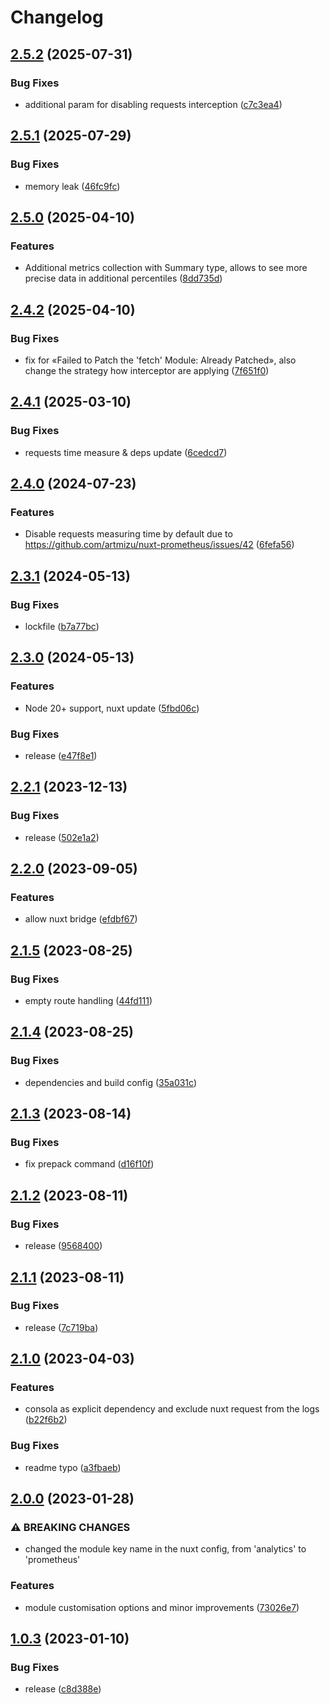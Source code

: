 # Changelog

## [2.5.2](https://github.com/artmizu/nuxt-prometheus/compare/v2.5.1...v2.5.2) (2025-07-31)


### Bug Fixes

* additional param for disabling requests interception ([c7c3ea4](https://github.com/artmizu/nuxt-prometheus/commit/c7c3ea42a0c8569da2ddfdb8fc662be507ca4511))

## [2.5.1](https://github.com/artmizu/nuxt-prometheus/compare/v2.5.0...v2.5.1) (2025-07-29)


### Bug Fixes

* memory leak ([46fc9fc](https://github.com/artmizu/nuxt-prometheus/commit/46fc9fca5f7b5d0daad0cbd63a9de06002405c32))

## [2.5.0](https://github.com/artmizu/nuxt-prometheus/compare/v2.4.2...v2.5.0) (2025-04-10)


### Features

* Additional metrics collection with Summary type, allows to see more precise data in additional percentiles ([8dd735d](https://github.com/artmizu/nuxt-prometheus/commit/8dd735de1b6f4ba1b8ea9517c4c7ffa56964ed89))

## [2.4.2](https://github.com/artmizu/nuxt-prometheus/compare/v2.4.1...v2.4.2) (2025-04-10)


### Bug Fixes

* fix for «Failed to Patch the 'fetch' Module: Already Patched», also change the strategy how interceptor are applying ([7f651f0](https://github.com/artmizu/nuxt-prometheus/commit/7f651f083203ed7b969f552829df3c96efa8717d))

## [2.4.1](https://github.com/artmizu/nuxt-prometheus/compare/v2.4.0...v2.4.1) (2025-03-10)


### Bug Fixes

* requests time measure & deps update ([6cedcd7](https://github.com/artmizu/nuxt-prometheus/commit/6cedcd7e30ae25032b41a52302c417124ae0bcbb))

## [2.4.0](https://github.com/artmizu/nuxt-prometheus/compare/v2.3.1...v2.4.0) (2024-07-23)


### Features

* Disable requests measuring time by default due to https://github.com/artmizu/nuxt-prometheus/issues/42 ([6fefa56](https://github.com/artmizu/nuxt-prometheus/commit/6fefa56091863bb22ce8a8a2dfa687863d213902))

## [2.3.1](https://github.com/artmizu/nuxt-prometheus/compare/v2.3.0...v2.3.1) (2024-05-13)


### Bug Fixes

* lockfile ([b7a77bc](https://github.com/artmizu/nuxt-prometheus/commit/b7a77bc43a0e2f184e0d34a3d32917a10f920718))

## [2.3.0](https://github.com/artmizu/nuxt-prometheus/compare/v2.2.1...v2.3.0) (2024-05-13)


### Features

* Node 20+ support, nuxt update ([5fbd06c](https://github.com/artmizu/nuxt-prometheus/commit/5fbd06ca998c09ad2779a47112ef03da02c62154))


### Bug Fixes

* release ([e47f8e1](https://github.com/artmizu/nuxt-prometheus/commit/e47f8e153738b53cc0516747724b27d96e94df05))

## [2.2.1](https://github.com/artmizu/nuxt-prometheus/compare/v2.2.0...v2.2.1) (2023-12-13)


### Bug Fixes

* release ([502e1a2](https://github.com/artmizu/nuxt-prometheus/commit/502e1a2a6acca974d0710b1e0ae6c5e7e89ef533))

## [2.2.0](https://github.com/artmizu/nuxt-prometheus/compare/v2.1.5...v2.2.0) (2023-09-05)


### Features

* allow nuxt bridge ([efdbf67](https://github.com/artmizu/nuxt-prometheus/commit/efdbf67c822151869fce62ab05dc6ac25fde54ca))

## [2.1.5](https://github.com/artmizu/nuxt-prometheus/compare/v2.1.4...v2.1.5) (2023-08-25)


### Bug Fixes

* empty route handling ([44fd111](https://github.com/artmizu/nuxt-prometheus/commit/44fd111df9560206a1c4f2dc50ea9ca064193469))

## [2.1.4](https://github.com/artmizu/nuxt-prometheus/compare/v2.1.3...v2.1.4) (2023-08-25)


### Bug Fixes

* dependencies and build config ([35a031c](https://github.com/artmizu/nuxt-prometheus/commit/35a031ccc869b2bcc4a96d3f8de79040f95fb66d))

## [2.1.3](https://github.com/artmizu/nuxt-prometheus/compare/v2.1.2...v2.1.3) (2023-08-14)


### Bug Fixes

* fix prepack command ([d16f10f](https://github.com/artmizu/nuxt-prometheus/commit/d16f10f777671a0a7bbe55743ba2f4bd4e1ea0f9))

## [2.1.2](https://github.com/artmizu/nuxt-prometheus/compare/v2.1.1...v2.1.2) (2023-08-11)


### Bug Fixes

* release ([9568400](https://github.com/artmizu/nuxt-prometheus/commit/956840064945fd98f9075f8bfa4e8a6672fbc700))

## [2.1.1](https://github.com/artmizu/nuxt-prometheus/compare/v2.1.0...v2.1.1) (2023-08-11)


### Bug Fixes

* release ([7c719ba](https://github.com/artmizu/nuxt-prometheus/commit/7c719bab911324421f24861ae6b0f787dd1fc35e))

## [2.1.0](https://github.com/artmizu/nuxt-prometheus/compare/v2.0.0...v2.1.0) (2023-04-03)


### Features

* consola as explicit dependency and exclude nuxt request from the logs ([b22f6b2](https://github.com/artmizu/nuxt-prometheus/commit/b22f6b2e1264298b395fcf5e52602b64aa1c7dd7))


### Bug Fixes

* readme typo ([a3fbaeb](https://github.com/artmizu/nuxt-prometheus/commit/a3fbaeb217ce1579941c9a60699dea3d8b81bb7e))

## [2.0.0](https://github.com/artmizu/nuxt-prometheus/compare/v1.0.3...v2.0.0) (2023-01-28)


### ⚠ BREAKING CHANGES

* changed the module key name in the nuxt config, from 'analytics' to 'prometheus'

### Features

* module customisation options and minor improvements ([73026e7](https://github.com/artmizu/nuxt-prometheus/commit/73026e7f1775aa7b516897ffec4d083fcb6676d3))

## [1.0.3](https://github.com/artmizu/nuxt-prometheus/compare/v1.0.2...v1.0.3) (2023-01-10)


### Bug Fixes

* release ([c8d388e](https://github.com/artmizu/nuxt-prometheus/commit/c8d388e46ed375e1e32432a98f8dbbdf2f24d24e))
